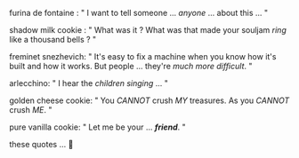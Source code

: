 furina de fontaine   : " I want to tell someone ... *anyone* ... about this ... "


shadow milk cookie : " What was it ? What was that made your souljam *ring* like a thousand bells ? "


freminet snezhevich: " It's easy to fix a machine when you know how it's built and how it works. But people ... they're *much more difficult*. "




arlecchino: " I hear the *children singing* ... "


golden cheese cookie: " You *CANNOT* crush *MY* treasures. As you _CANNOT_ crush *ME*. "



pure vanilla cookie: " Let me be your ... ***friend***. "




these quotes ... 🙁
